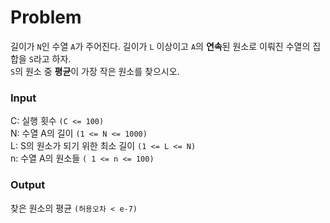# Problem

길이가 `N`인 수열 `A`가 주어진다. 길이가 `L` 이상이고 `A`의 **연속**된 원소로 이뤄진 수열의 집합을 `S`라고 하자.  
`S`의 원소 중 **평균**이 가장 작은 원소를 찾으시오.

### Input

C: 실행 횟수 `(C <= 100)`  
N: 수열 A의 길이 `(1 <= N <= 1000)`  
L: S의 원소가 되기 위한 최소 길이 `(1 <= L <= N)`  
n: 수열 A의 원소들 `( 1 <= n <= 100)`

### Output

찾은 원소의 평균 `(허용오차 < e-7)`
